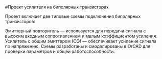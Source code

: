 #Проект усилителя на биполярных транзисторах

Проект включает две типовые схемы подключения биполярных транзисторов:

Эмиттерный повторитель — используется для передачи сигнала с высоким входным сопротивлением и малым коэффициентом усиления.
Усилитель с общим эмиттером (ОЭ) — обеспечивает усиление сигнала по напряжению.
Схемы разработаны и смоделированы в OrCAD для проверки параметров и общей работоспособности.
